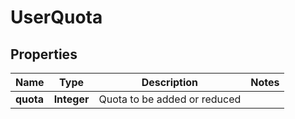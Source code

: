 
# UserQuota

## Properties
Name | Type | Description | Notes
------------ | ------------- | ------------- | -------------
**quota** | **Integer** | Quota to be added or reduced | 



